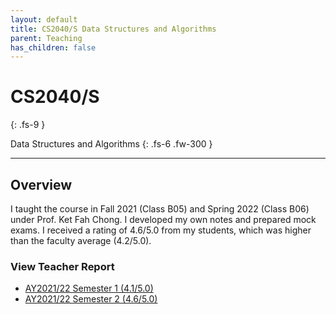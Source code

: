 ```yaml
---
layout: default
title: CS2040/S Data Structures and Algorithms
parent: Teaching
has_children: false
---
```


# CS2040/S
{: .fs-9 }

Data Structures and Algorithms
{: .fs-6 .fw-300 }

---

## Overview

I taught the course in Fall 2021 (Class B05) and Spring 2022 (Class B06) under Prof. Ket Fah Chong. I developed my own notes and prepared mock exams. I received a rating of 4.6/5.0 from my students, which was higher than the faculty average (4.2/5.0).

### View Teacher Report
* [AY2021/22 Semester 1 (4.1/5.0)](../pdf/cs2040s-teacher-report-ay202122sem1.pdf)
* [AY2021/22 Semester 2 (4.6/5.0)](../pdf/cs2040-teacher-report-ay202122sem2.pdf)